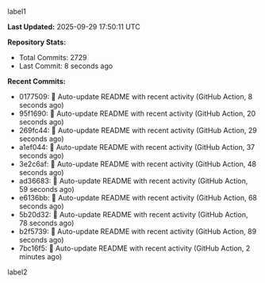
label1 
<!-- ACTIVITY_START -->
**Last Updated:** 2025-09-29 17:50:11 UTC

**Repository Stats:**
- Total Commits: 2729
- Last Commit: 8 seconds ago

**Recent Commits:**
- 0177509: 🤖 Auto-update README with recent activity (GitHub Action, 8 seconds ago)
- 95f1690: 🤖 Auto-update README with recent activity (GitHub Action, 20 seconds ago)
- 269fc44: 🤖 Auto-update README with recent activity (GitHub Action, 29 seconds ago)
- a1ef044: 🤖 Auto-update README with recent activity (GitHub Action, 37 seconds ago)
- 3e2c6af: 🤖 Auto-update README with recent activity (GitHub Action, 48 seconds ago)
- ad36683: 🤖 Auto-update README with recent activity (GitHub Action, 59 seconds ago)
- e6136bb: 🤖 Auto-update README with recent activity (GitHub Action, 68 seconds ago)
- 5b20d32: 🤖 Auto-update README with recent activity (GitHub Action, 78 seconds ago)
- b2f5739: 🤖 Auto-update README with recent activity (GitHub Action, 89 seconds ago)
- 7bc16f5: 🤖 Auto-update README with recent activity (GitHub Action, 2 minutes ago)
<!-- ACTIVITY_END -->

label2
